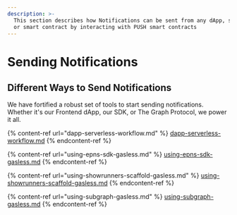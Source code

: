 ```yaml
---
description: >-
  This section describes how Notifications can be sent from any dApp, service,
  or smart contract by interacting with PUSH smart contracts
---
```


# Sending Notifications

## Different Ways to Send Notifications

We have fortified a robust set of tools to start sending notifications. Whether it's our Frontend dApp, our SDK, or The Graph Protocol, we power it all.

{% content-ref url="dapp-serverless-workflow.md" %}
[dapp-serverless-workflow.md](dapp-serverless-workflow.md)
{% endcontent-ref %}

{% content-ref url="using-epns-sdk-gasless.md" %}
[using-epns-sdk-gasless.md](using-epns-sdk-gasless.md)
{% endcontent-ref %}

{% content-ref url="using-showrunners-scaffold-gasless.md" %}
[using-showrunners-scaffold-gasless.md](using-showrunners-scaffold-gasless.md)
{% endcontent-ref %}

{% content-ref url="using-subgraph-gasless.md" %}
[using-subgraph-gasless.md](using-subgraph-gasless.md)
{% endcontent-ref %}
